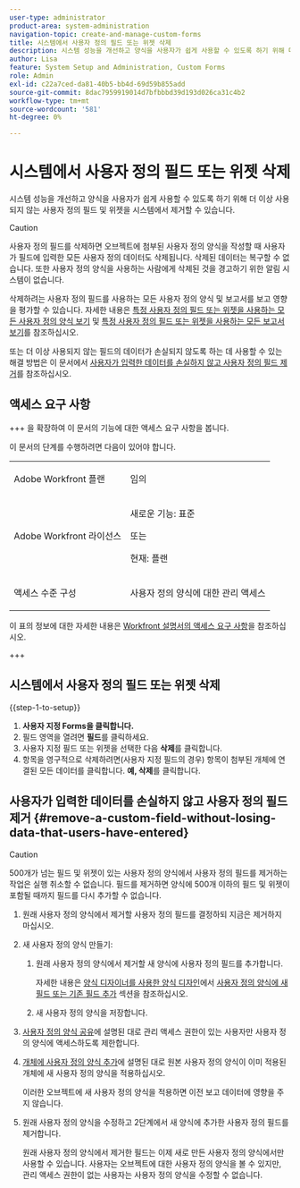 ```yaml
---
user-type: administrator
product-area: system-administration
navigation-topic: create-and-manage-custom-forms
title: 시스템에서 사용자 정의 필드 또는 위젯 삭제
description: 시스템 성능을 개선하고 양식을 사용자가 쉽게 사용할 수 있도록 하기 위해 더 이상 사용되지 않는 사용자 정의 필드 및 위젯을 시스템에서 제거할 수 있습니다.
author: Lisa
feature: System Setup and Administration, Custom Forms
role: Admin
exl-id: c22a7ced-da81-40b5-bb4d-69d59b855add
source-git-commit: 8dac7959919014d7bfbbbd39d193d026ca31c4b2
workflow-type: tm+mt
source-wordcount: '581'
ht-degree: 0%

---
```


# 시스템에서 사용자 정의 필드 또는 위젯 삭제

시스템 성능을 개선하고 양식을 사용자가 쉽게 사용할 수 있도록 하기 위해 더 이상 사용되지 않는 사용자 정의 필드 및 위젯을 시스템에서 제거할 수 있습니다.

>[!CAUTION]
>
>사용자 정의 필드를 삭제하면 오브젝트에 첨부된 사용자 정의 양식을 작성할 때 사용자가 필드에 입력한 모든 사용자 정의 데이터도 삭제됩니다. 삭제된 데이터는 복구할 수 없습니다. 또한 사용자 정의 양식을 사용하는 사람에게 삭제된 것을 경고하기 위한 알림 시스템이 없습니다.
>
>삭제하려는 사용자 정의 필드를 사용하는 모든 사용자 정의 양식 및 보고서를 보고 영향을 평가할 수 있습니다. 자세한 내용은 [특정 사용자 정의 필드 또는 위젯을 사용하는 모든 사용자 정의 양식 보기](../../../administration-and-setup/customize-workfront/create-manage-custom-forms/view-all-custom-forms-that-use-a-particular-custom-field.md) 및 [특정 사용자 정의 필드 또는 위젯을 사용하는 모든 보고서 보기](../../../administration-and-setup/customize-workfront/create-manage-custom-forms/view-all-reports-that-use-a-particular-custom-field.md)를 참조하십시오.
>
>또는 더 이상 사용되지 않는 필드의 데이터가 손실되지 않도록 하는 데 사용할 수 있는 해결 방법은 이 문서에서 [사용자가 입력한 데이터를 손실하지 않고 사용자 정의 필드 제거](#remove-a-custom-field-without-losing-data-that-users-have-entered)를 참조하십시오.

## 액세스 요구 사항

+++ 을 확장하여 이 문서의 기능에 대한 액세스 요구 사항을 봅니다.

이 문서의 단계를 수행하려면 다음이 있어야 합니다.

<table style="table-layout:auto"> 
 <col> 
 <col> 
 <tbody> 
  <tr data-mc-conditions=""> 
   <td role="rowheader"> <p>Adobe Workfront 플랜</p> </td> 
   <td>임의</td> 
  </tr> 
  <tr> 
   <td role="rowheader">Adobe Workfront 라이선스</td> 
   <td>
   <p>새로운 기능: 표준</p>
   <p>또는</p>
   <p>현재: 플랜</p></td>
  </tr> 
  <tr data-mc-conditions=""> 
   <td role="rowheader">액세스 수준 구성</td> 
   <td> <p>사용자 정의 양식에 대한 관리 액세스</p> </td> 
  </tr> 
 </tbody> 
</table>

이 표의 정보에 대한 자세한 내용은 [Workfront 설명서의 액세스 요구 사항](/help/quicksilver/administration-and-setup/add-users/access-levels-and-object-permissions/access-level-requirements-in-documentation.md)을 참조하십시오.

+++

## 시스템에서 사용자 정의 필드 또는 위젯 삭제

{{step-1-to-setup}}

1. **사용자 지정 Forms을 클릭합니다.**
1. 필드 영역을 열려면 **필드**&#x200B;를 클릭하세요.
1. 사용자 지정 필드 또는 위젯을 선택한 다음 **삭제**&#x200B;를 클릭합니다.
1. 항목을 영구적으로 삭제하려면(사용자 지정 필드의 경우) 항목이 첨부된 개체에 연결된 모든 데이터를 클릭합니다. **예, 삭제**&#x200B;를 클릭합니다.

## 사용자가 입력한 데이터를 손실하지 않고 사용자 정의 필드 제거 {#remove-a-custom-field-without-losing-data-that-users-have-entered}

>[!CAUTION]
>
>500개가 넘는 필드 및 위젯이 있는 사용자 정의 양식에서 사용자 정의 필드를 제거하는 작업은 실행 취소할 수 없습니다. 필드를 제거하면 양식에 500개 이하의 필드 및 위젯이 포함될 때까지 필드를 다시 추가할 수 없습니다.

1. 원래 사용자 정의 양식에서 제거할 사용자 정의 필드를 결정하되 지금은 제거하지 마십시오.
1. 새 사용자 정의 양식 만들기:

   1. 원래 사용자 정의 양식에서 제거할 새 양식에 사용자 정의 필드를 추가합니다.

      자세한 내용은 [양식 디자이너를 사용한 양식 디자인](/help/quicksilver/administration-and-setup/customize-workfront/create-manage-custom-forms/form-designer/design-a-form/design-a-form.md)에서 [사용자 정의 양식에 새 필드 또는 기존 필드 추가](/help/quicksilver/administration-and-setup/customize-workfront/create-manage-custom-forms/form-designer/design-a-form/design-a-form.md#add-new-or-existing-fields-to-your-custom-form) 섹션을 참조하십시오.

   1. 새 사용자 정의 양식을 저장합니다.

1. [사용자 정의 양식 공유](../../../administration-and-setup/customize-workfront/create-manage-custom-forms/share-access-to-a-custom-form.md)에 설명된 대로 관리 액세스 권한이 있는 사용자만 사용자 정의 양식에 액세스하도록 제한합니다.
1. [개체에 사용자 정의 양식 추가](../../../workfront-basics/work-with-custom-forms/add-a-custom-form-to-an-object.md)에 설명된 대로 원본 사용자 정의 양식이 이미 적용된 개체에 새 사용자 정의 양식을 적용하십시오.

   이러한 오브젝트에 새 사용자 정의 양식을 적용하면 이전 보고 데이터에 영향을 주지 않습니다.

1. 원래 사용자 정의 양식을 수정하고 2단계에서 새 양식에 추가한 사용자 정의 필드를 제거합니다.

   원래 사용자 정의 양식에서 제거한 필드는 이제 새로 만든 사용자 정의 양식에서만 사용할 수 있습니다. 사용자는 오브젝트에 대한 사용자 정의 양식을 볼 수 있지만, 관리 액세스 권한이 없는 사용자는 사용자 정의 양식을 수정할 수 없습니다.

